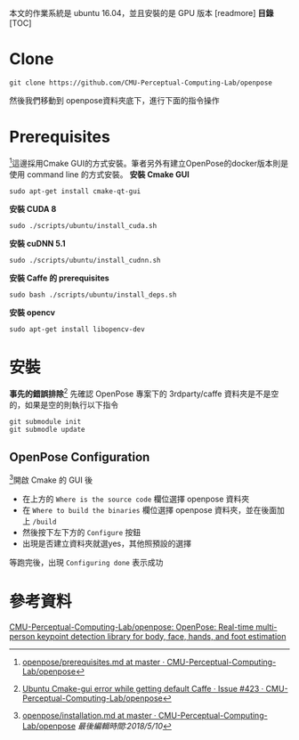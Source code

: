本文的作業系統是 ubuntu 16.04，並且安裝的是 GPU 版本
[readmore]
**目錄**  
[TOC]
# Clone
```shell
git clone https://github.com/CMU-Perceptual-Computing-Lab/openpose
```
然後我們移動到 openpose資料夾底下，進行下面的指令操作
# Prerequisites
[^1]這邊採用Cmake GUI的方式安裝。筆者另外有建立OpenPose的docker版本則是使用 command line 的方式安裝。
**安裝 Cmake GUI**
```shell
sudo apt-get install cmake-qt-gui
```

**安裝 CUDA 8**
```shell
sudo ./scripts/ubuntu/install_cuda.sh
```

**安裝 cuDNN 5.1**
```shell
sudo ./scripts/ubuntu/install_cudnn.sh
```

**安裝 Caffe 的 prerequisites**
```shell
sudo bash ./scripts/ubuntu/install_deps.sh
```

**安裝 opencv**
```shell
sudo apt-get install libopencv-dev
```
# 安裝
**事先的錯誤排除**[^2]
先確認 OpenPose 專案下的 3rdparty/caffe 資料夾是不是空的，如果是空的則執行以下指令
```shell
git submodule init
git submodle update
```
## OpenPose Configuration
[^3]開啟 Cmake 的 GUI 後
- 在上方的 `Where is the source code` 欄位選擇 openpose 資料夾  
- 在 `Where to build the binaries` 欄位選擇 openpose 資料夾，並在後面加上 `/build`  
- 然後按下左下方的 `Configure` 按鈕
- 出現是否建立資料夾就選yes，其他照預設的選擇

等跑完後，出現 `Configuring done` 表示成功
# 參考資料
[CMU-Perceptual-Computing-Lab/openpose: OpenPose: Real-time multi-person keypoint detection library for body, face, hands, and foot estimation](https://github.com/CMU-Perceptual-Computing-Lab/openpose)

[^1]: [openpose/prerequisites.md at master · CMU-Perceptual-Computing-Lab/openpose](https://github.com/CMU-Perceptual-Computing-Lab/openpose/blob/master/doc/prerequisites.md)
[^2]:[Ubuntu Cmake-gui error while getting default Caffe · Issue #423 · CMU-Perceptual-Computing-Lab/openpose](https://github.com/CMU-Perceptual-Computing-Lab/openpose/issues/423)
[^3]:[openpose/installation.md at master · CMU-Perceptual-Computing-Lab/openpose](https://github.com/CMU-Perceptual-Computing-Lab/openpose/blob/master/doc/installation.md)
*最後編輯時間:2018/5/10*
<!--stackedit_data:
eyJoaXN0b3J5IjpbLTE3MjMxNDAxMzYsLTgwOTMyNzEzNSwxMj
A2OTA0NzE5LDExMjk1OTM3MiwtMTE0NzAzNDcxMSwtMTA3NTE1
MjYsLTE4OTMxMzcwNTJdfQ==
-->